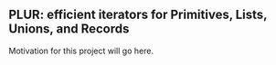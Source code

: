 ## PLUR: efficient iterators for Primitives, Lists, Unions, and Records

Motivation for this project will go here.
